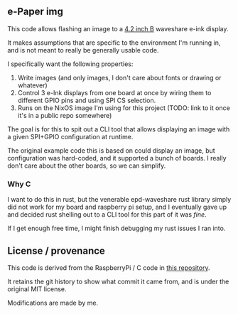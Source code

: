 ## e-Paper img

This code allows flashing an image to a [4.2 inch B](https://www.waveshare.com/wiki/4.2inch_e-Paper_Module_\(B\)\_Manual) waveshare e-ink display.

It makes assumptions that are specific to the environment I'm running in, and is not meant to really be generally usable code.

I specifically want the following properties:

1. Write images (and only images, I don't care about fonts or drawing or whatever)
2. Control 3 e-Ink displays from one board at once by wiring them to different GPIO pins and using SPI CS selection.
3. Runs on the NixOS image I'm using for this project (TODO: link to it once it's in a public repo somewhere)

The goal is for this to spit out a CLI tool that allows displaying an image with a given SPI+GPIO configuration at runtime.

The original example code this is based on could display an image, but configuration was hard-coded, and it supported a bunch of boards. I really don't care about the other boards, so we can simplify.

### Why C

I want to do this in rust, but the venerable epd-waveshare rust library simply did not work for my board and raspberry pi setup, and I eventually gave up and decided rust shelling out to a CLI tool for this part of it was _fine_.

If I get enough free time, I might finish debugging my rust issues I ran into.

## License / provenance

This code is derived from the RaspberryPi / C code in [this repository](https://github.com/waveshareteam/e-Paper/tree/master).

It retains the git history to show what commit it came from, and is under the original MIT license.

Modifications are made by me.
